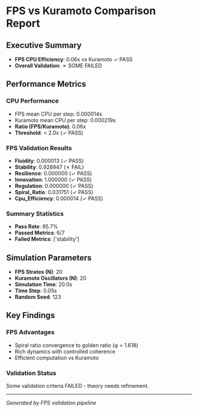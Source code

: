# FPS vs Kuramoto Comparison Report

## Executive Summary
- **FPS CPU Efficiency**: 0.06x vs Kuramoto ✓ PASS
- **Overall Validation**: ✗ SOME FAILED

## Performance Metrics

### CPU Performance
- FPS mean CPU per step: 0.000014s
- Kuramoto mean CPU per step: 0.000219s
- **Ratio (FPS/Kuramoto)**: 0.06x
- **Threshold**: < 2.0x (✓ PASS)

### FPS Validation Results
- **Fluidity**: 0.000013 (✓ PASS)
- **Stability**: 0.928947 (✗ FAIL)
- **Resilience**: 0.000000 (✓ PASS)
- **Innovation**: 1.000000 (✓ PASS)
- **Regulation**: 0.000000 (✓ PASS)
- **Spiral_Ratio**: 0.031751 (✓ PASS)
- **Cpu_Efficiency**: 0.000014 (✓ PASS)

### Summary Statistics
- **Pass Rate**: 85.7%
- **Passed Metrics**: 6/7
- **Failed Metrics**: ['stability']

## Simulation Parameters
- **FPS Strates (N)**: 20
- **Kuramoto Oscillators (N)**: 20
- **Simulation Time**: 20.0s
- **Time Step**: 0.05s
- **Random Seed**: 123

## Key Findings

### FPS Advantages
- Spiral ratio convergence to golden ratio (φ = 1.618)
- Rich dynamics with controlled coherence
- Efficient computation vs Kuramoto

### Validation Status
Some validation criteria FAILED - theory needs refinement.

---
*Generated by FPS validation pipeline*
